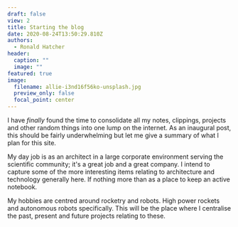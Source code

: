 ```yaml
---
draft: false
view: 2
title: Starting the blog
date: 2020-08-24T13:50:29.810Z
authors:
  - Ronald Hatcher
header:
  caption: ""
  image: ""
featured: true
image:
  filename: allie-i3nd16f56ko-unsplash.jpg
  preview_only: false
  focal_point: center
---
```

I have _finally_ found the time to consolidate all my notes, clippings, projects and other random things into one lump on the internet. As an inaugural post, this should be fairly underwhelming but let me give a summary of what I plan for this site.

My day job is as an architect in a large corporate environment serving the scientific community; it's a great job and a great company. I intend to capture some of the more interesting items relating to architecture and technology generally here. If nothing more than as a place to keep an active notebook.

My hobbies are centred around rocketry and robots. High power rockets and autonomous robots specifically. This will be the place where I centralise the past, present and future projects relating to these.